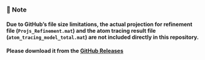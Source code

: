 ### 📌 Note
#### Due to GitHub’s file size limitations, the actual projection for refinement file (`Projs_Refinement.mat`) and the atom tracing result file (`atom_tracing_model_total.mat`) are not included directly in this repository.  
#### Please download it from the **[GitHub Releases]()**
